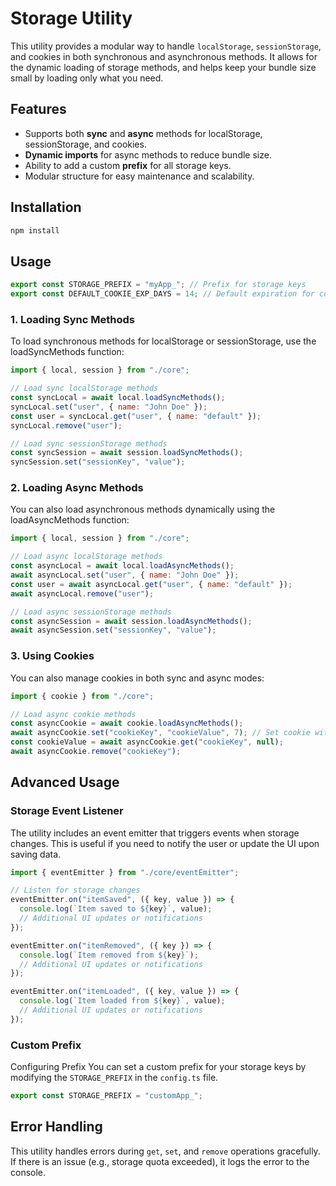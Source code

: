 # Storage Utility

This utility provides a modular way to handle `localStorage`, `sessionStorage`, and cookies in both synchronous and asynchronous methods. It allows for the dynamic loading of storage methods, and helps keep your bundle size small by loading only what you need.

## Features

- Supports both **sync** and **async** methods for localStorage, sessionStorage, and cookies.
- **Dynamic imports** for async methods to reduce bundle size.
- Ability to add a custom **prefix** for all storage keys.
- Modular structure for easy maintenance and scalability.

## Installation

```bash
npm install
```

## Usage

```javascript
export const STORAGE_PREFIX = "myApp_"; // Prefix for storage keys
export const DEFAULT_COOKIE_EXP_DAYS = 14; // Default expiration for cookies in days
```

### 1. Loading Sync Methods

To load synchronous methods for localStorage or sessionStorage, use the loadSyncMethods function:

```javascript
import { local, session } from "./core";

// Load sync localStorage methods
const syncLocal = await local.loadSyncMethods();
syncLocal.set("user", { name: "John Doe" });
const user = syncLocal.get("user", { name: "default" });
syncLocal.remove("user");

// Load sync sessionStorage methods
const syncSession = await session.loadSyncMethods();
syncSession.set("sessionKey", "value");
```

### 2. Loading Async Methods

You can also load asynchronous methods dynamically using the loadAsyncMethods function:

```javascript
import { local, session } from "./core";

// Load async localStorage methods
const asyncLocal = await local.loadAsyncMethods();
await asyncLocal.set("user", { name: "John Doe" });
const user = await asyncLocal.get("user", { name: "default" });
await asyncLocal.remove("user");

// Load async sessionStorage methods
const asyncSession = await session.loadAsyncMethods();
await asyncSession.set("sessionKey", "value");
```

### 3. Using Cookies

You can also manage cookies in both sync and async modes:

```javascript
import { cookie } from "./core";

// Load async cookie methods
const asyncCookie = await cookie.loadAsyncMethods();
await asyncCookie.set("cookieKey", "cookieValue", 7); // Set cookie with expiration in days
const cookieValue = await asyncCookie.get("cookieKey", null);
await asyncCookie.remove("cookieKey");
```

## Advanced Usage

### Storage Event Listener

The utility includes an event emitter that triggers events when storage changes. This is useful if you need to notify the user or update the UI upon saving data.

```javascript
import { eventEmitter } from "./core/eventEmitter";

// Listen for storage changes
eventEmitter.on("itemSaved", ({ key, value }) => {
  console.log(`Item saved to ${key}`, value);
  // Additional UI updates or notifications
});

eventEmitter.on("itemRemoved", ({ key }) => {
  console.log(`Item removed from ${key}`);
  // Additional UI updates or notifications
});

eventEmitter.on("itemLoaded", ({ key, value }) => {
  console.log(`Item loaded from ${key}`, value);
  // Additional UI updates or notifications
});
```

### Custom Prefix

Configuring Prefix
You can set a custom prefix for your storage keys by modifying the `STORAGE_PREFIX` in the `config.ts` file.

```javascript
export const STORAGE_PREFIX = "customApp_";
```

## Error Handling

This utility handles errors during `get`, `set`, and `remove` operations gracefully. If there is an issue (e.g., storage quota exceeded), it logs the error to the console.
